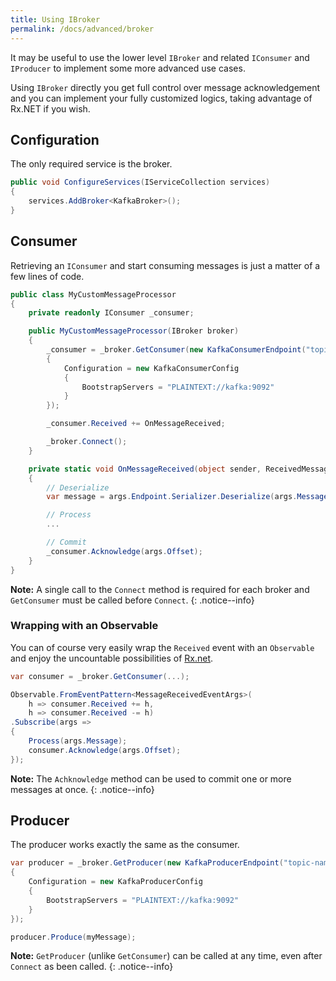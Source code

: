 ```yaml
---
title: Using IBroker
permalink: /docs/advanced/broker
---
```


It may be useful to use the lower level `IBroker` and related `IConsumer` and `IProducer` to implement some more advanced use cases.

Using `IBroker` directly you get full control over message acknowledgement and you can implement your fully customized logics, taking advantage of Rx.NET if you wish.

## Configuration

The only required service is the broker.

```c#
public void ConfigureServices(IServiceCollection services)
{
    services.AddBroker<KafkaBroker>();
}
```

## Consumer

Retrieving an `IConsumer` and start consuming messages is just a matter of a few lines of code.

```c#
public class MyCustomMessageProcessor
{
    private readonly IConsumer _consumer;

    public MyCustomMessageProcessor(IBroker broker)
    {
        _consumer = _broker.GetConsumer(new KafkaConsumerEndpoint("topic-name")
        {
            Configuration = new KafkaConsumerConfig
            {
                BootstrapServers = "PLAINTEXT://kafka:9092"
            }
        });

        _consumer.Received += OnMessageReceived;

        _broker.Connect();
    }

    private static void OnMessageReceived(object sender, ReceivedMessageEventArgs args)
    {
        // Deserialize
        var message = args.Endpoint.Serializer.Deserialize(args.Message);

        // Process
        ...

        // Commit
        _consumer.Acknowledge(args.Offset);
    }
}
```

**Note:** A single call to the `Connect` method is required for each broker and `GetConsumer` must be called before `Connect`.
{: .notice--info}

### Wrapping with an Observable

You can of course very easily wrap the `Received` event with an `Observable` and enjoy the uncountable possibilities of [Rx.net](https://github.com/dotnet/reactive).

```c#
var consumer = _broker.GetConsumer(...);

Observable.FromEventPattern<MessageReceivedEventArgs>(
    h => consumer.Received += h,
    h => consumer.Received -= h)
.Subscribe(args => 
{
    Process(args.Message);
    consumer.Acknowledge(args.Offset);
});
```

**Note:** The `Achknowledge` method can be used to commit one or more messages at once.
{: .notice--info}

## Producer

The producer works exactly the same as the consumer.

```c#
var producer = _broker.GetProducer(new KafkaProducerEndpoint("topic-name")
{
    Configuration = new KafkaProducerConfig
    {
        BootstrapServers = "PLAINTEXT://kafka:9092"
    }
});

producer.Produce(myMessage);
```

**Note:** `GetProducer` (unlike `GetConsumer`) can be called at any time, even after `Connect` as been called.
{: .notice--info}